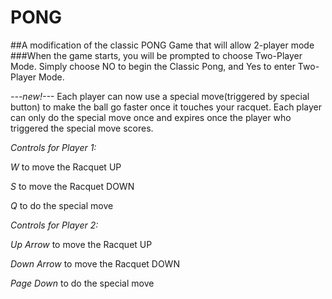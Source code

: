 # PONG
##A modification of the classic PONG Game that will allow 2-player mode
###When the game starts, you will be prompted to choose Two-Player Mode. Simply choose NO to begin the Classic Pong, and Yes to enter Two-Player Mode.

_---new!---_
  Each player can now use a special move(triggered by special button) to make the ball go faster once it touches your racquet. Each player can only do the special move once and expires once the player who triggered the special move scores.

*Controls for Player 1:*    

 _W_ to move the Racquet UP    
 
 _S_ to move the Racquet DOWN    
 
_Q_ to do the special move                              



*Controls for Player 2:*

 _Up Arrow_ to move the Racquet UP  

 _Down Arrow_ to move the Racquet DOWN

 _Page Down_ to do the special move
 

